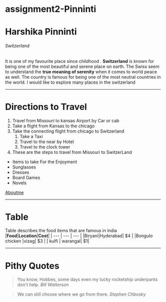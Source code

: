 # assignment2-Pinninti
# Harshika Pinninti
######  Switzerland
It is one of my favourite place since childhood . **Switzerland** is known for being one of the most beautiful and serene place on earth. The Swiss seem to understand the __true meaning of serenity__ when it comes to world peace as well. The country is famous for being one of the most neutral countries in the world. I would like to explore many places in the switzerland

***
# Directions to Travel 
1. Travel from Missouri to kansas Airport by Car or cab
2. Take a flight from Kansas to the chicago
3. Take the connecting flight from chicago to Switzerland
   1. Take a Taxi
   2. Travel to the near by Hotel
   3. Travel to the clock tower
4. These are the steps to travel from Missouri to SwitzerLand
 - Items to take For the Enjoyment
 - Sunglasses
 - Dresses
 - Board Games
 - Novels


[Aboutme](AboutMe.md)

***
# Table
Table describes the food items that are famous in india
|**Food**|__Location__|**Cost**|
| --- | --- | --- |
|Biryani|Hyderabad| $4 |
|Bongulo chicken |vizag| $3 |
| kulfi | warangal| $1|

***
# Pithy Quotes

>You know, Hobbes, some days even my lucky rocketship underpants don't help. *Bill Watterson*

> We can still choose where we go from there. *Stephen Chbosky*
  


    